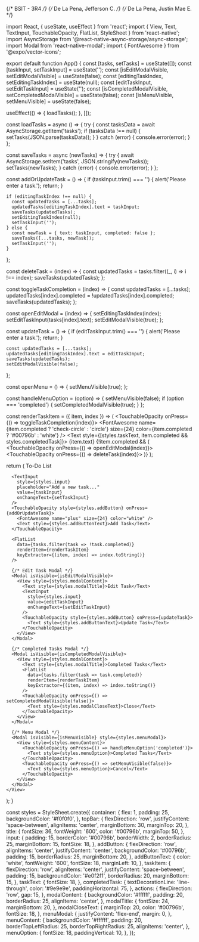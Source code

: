 {/* BSIT - 3R4 */}
{/* De La Pena, Jefferson C. */}
{/* De La Pena, Justin Mae E. */}

import React, { useState, useEffect } from 'react';
import { View, Text, TextInput, TouchableOpacity, FlatList, StyleSheet } from 'react-native';
import AsyncStorage from '@react-native-async-storage/async-storage';
import Modal from 'react-native-modal';
import { FontAwesome } from '@expo/vector-icons';

export default function App() {
  const [tasks, setTasks] = useState([]);
  const [taskInput, setTaskInput] = useState('');
  const [isEditModalVisible, setEditModalVisible] = useState(false);
  const [editingTaskIndex, setEditingTaskIndex] = useState(null);
  const [editTaskInput, setEditTaskInput] = useState('');
  const [isCompletedModalVisible, setCompletedModalVisible] = useState(false);
  const [isMenuVisible, setMenuVisible] = useState(false);

  useEffect(() => {
    loadTasks();
  }, []);

  const loadTasks = async () => {
    try {
      const tasksData = await AsyncStorage.getItem('tasks');
      if (tasksData !== null) {
        setTasks(JSON.parse(tasksData));
      }
    } catch (error) {
      console.error(error);
    }
  };

  const saveTasks = async (newTasks) => {
    try {
      await AsyncStorage.setItem('tasks', JSON.stringify(newTasks));
      setTasks(newTasks);
    } catch (error) {
      console.error(error);
    }
  };

  const addOrUpdateTask = () => {
    if (taskInput.trim() === '') {
      alert('Please enter a task.');
      return;
    }

    if (editingTaskIndex !== null) {
      const updatedTasks = [...tasks];
      updatedTasks[editingTaskIndex].text = taskInput;
      saveTasks(updatedTasks);
      setEditingTaskIndex(null);
      setTaskInput('');
    } else {
      const newTask = { text: taskInput, completed: false };
      saveTasks([...tasks, newTask]);
      setTaskInput('');
    }
  };

  const deleteTask = (index) => {
    const updatedTasks = tasks.filter((_, i) => i !== index);
    saveTasks(updatedTasks);
  };

  const toggleTaskCompletion = (index) => {
    const updatedTasks = [...tasks];
    updatedTasks[index].completed = !updatedTasks[index].completed;
    saveTasks(updatedTasks);
  };

  const openEditModal = (index) => {
    setEditingTaskIndex(index);
    setEditTaskInput(tasks[index].text);
    setEditModalVisible(true);
  };

  const updateTask = () => {
    if (editTaskInput.trim() === '') {
      alert('Please enter a task.');
      return;
    }

    const updatedTasks = [...tasks];
    updatedTasks[editingTaskIndex].text = editTaskInput;
    saveTasks(updatedTasks);
    setEditModalVisible(false);
  };

  const openMenu = () => {
    setMenuVisible(true);
  };

  const handleMenuOption = (option) => {
    setMenuVisible(false);
    if (option === 'completed') {
      setCompletedModalVisible(true);
    }
  };

  const renderTaskItem = ({ item, index }) => (
    <View style={styles.taskItem}>
      <TouchableOpacity onPress={() => toggleTaskCompletion(index)}>
        <FontAwesome
          name={item.completed ? 'check-circle' : 'circle'}
          size={24}
          color={item.completed ? '#00796b' : 'white'}
        />
      </TouchableOpacity>
      <Text style={[styles.taskText, item.completed && styles.completedTask]}>
        {item.text}
      </Text>
      {!item.completed && (
        <View style={styles.actions}>
          <TouchableOpacity onPress={() => openEditModal(index)}>
            <FontAwesome name="edit" size={24} color="#0288d1" />
          </TouchableOpacity>
          <TouchableOpacity onPress={() => deleteTask(index)}>
            <FontAwesome name="trash" size={24} color="#d32f2f" />
          </TouchableOpacity>
        </View>
      )}
    </View>
  );
  

  return (
    <View style={styles.container}>
      <View style={styles.topBar}>
        <Text style={styles.title}>
          <FontAwesome name="tasks" size={36} color="#00796b" /> To-Do List
        </Text>
        <TouchableOpacity onPress={openMenu}>
          <FontAwesome name="ellipsis-v" size={24} color="black" />
        </TouchableOpacity>
      </View>

      <TextInput
        style={styles.input}
        placeholder="Add a new task..."
        value={taskInput}
        onChangeText={setTaskInput}
      />
      <TouchableOpacity style={styles.addButton} onPress={addOrUpdateTask}>
        <FontAwesome name="plus" size={24} color="white" />
        <Text style={styles.addButtonText}>Add Task</Text>
      </TouchableOpacity>

      <FlatList
        data={tasks.filter(task => !task.completed)}
        renderItem={renderTaskItem}
        keyExtractor={(item, index) => index.toString()}
      />

      {/* Edit Task Modal */}
      <Modal isVisible={isEditModalVisible}>
        <View style={styles.modalContent}>
          <Text style={styles.modalTitle}>Edit Task</Text>
          <TextInput
            style={styles.input}
            value={editTaskInput}
            onChangeText={setEditTaskInput}
          />
          <TouchableOpacity style={styles.addButton} onPress={updateTask}>
            <Text style={styles.addButtonText}>Update Task</Text>
          </TouchableOpacity>
        </View>
      </Modal>

      {/* Completed Tasks Modal */}
      <Modal isVisible={isCompletedModalVisible}>
        <View style={styles.modalContent}>
          <Text style={styles.modalTitle}>Completed Tasks</Text>
          <FlatList
            data={tasks.filter(task => task.completed)}
            renderItem={renderTaskItem}
            keyExtractor={(item, index) => index.toString()}
          />
          <TouchableOpacity onPress={() => setCompletedModalVisible(false)}>
            <Text style={styles.modalCloseText}>Close</Text>
          </TouchableOpacity>
        </View>
      </Modal>

      {/* Menu Modal */}
      <Modal isVisible={isMenuVisible} style={styles.menuModal}>
        <View style={styles.menuContent}>
          <TouchableOpacity onPress={() => handleMenuOption('completed')}>
            <Text style={styles.menuOption}>Completed Tasks</Text>
          </TouchableOpacity>
          <TouchableOpacity onPress={() => setMenuVisible(false)}>
            <Text style={styles.menuOption}>Cancel</Text>
          </TouchableOpacity>
        </View>
      </Modal>
    </View>
  );
}

const styles = StyleSheet.create({
  container: {
    flex: 1,
    padding: 25,
    backgroundColor: '#f0f0f0',
  },
  topBar: {
    flexDirection: 'row',
    justifyContent: 'space-between',
    alignItems: 'center',
    marginBottom: 30,
    marginTop: 20,
  },
  title: {
    fontSize: 36,
    fontWeight: '600',
    color: '#00796b',
    marginTop: 50,
  },
  input: {
    padding: 15,
    borderColor: '#00796b',
    borderWidth: 2,
    borderRadius: 25,
    marginBottom: 15,
    fontSize: 18,
  },
  addButton: {
    flexDirection: 'row',
    alignItems: 'center',
    justifyContent: 'center',
    backgroundColor: '#00796b',
    padding: 15,
    borderRadius: 25,
    marginBottom: 20,
  },
  addButtonText: {
    color: 'white',
    fontWeight: '600',
    fontSize: 18,
    marginLeft: 10,
  },
  taskItem: {
    flexDirection: 'row',
    alignItems: 'center',
    justifyContent: 'space-between',
    padding: 15,
    backgroundColor: '#e0f2f1',
    borderRadius: 20,
    marginBottom: 15,
  },
  taskText: {
    fontSize: 18,
  },
  completedTask: {
    textDecorationLine: 'line-through',
    color: '#9e9e9e',
    paddingHorizontal: 75,
  },
  actions: {
    flexDirection: 'row',
    gap: 15,
  },
  modalContent: {
    backgroundColor: '#ffffff',
    padding: 20,
    borderRadius: 25,
    alignItems: 'center',
  },
  modalTitle: {
    fontSize: 24,
    marginBottom: 20,
  },
  modalCloseText: {
    marginTop: 20,
    color: '#00796b',
    fontSize: 18,
  },
  menuModal: {
    justifyContent: 'flex-end',
    margin: 0,
  },
  menuContent: {
    backgroundColor: '#ffffff',
    padding: 20,
    borderTopLeftRadius: 25,
    borderTopRightRadius: 25,
    alignItems: 'center',
  },
  menuOption: {
    fontSize: 18,
    paddingVertical: 10,
  },
});
